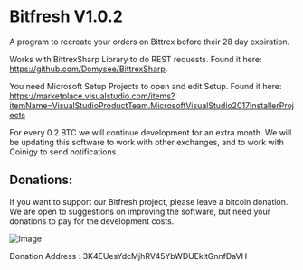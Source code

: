 # Bitfresh V1.0.2
A program to recreate your orders on Bittrex before their 28 day expiration.

Works with BittrexSharp Library to do REST requests.
Found it here: https://github.com/Domysee/BittrexSharp.

You need Microsoft Setup Projects to open and edit Setup.
Found it here: https://marketplace.visualstudio.com/items?itemName=VisualStudioProductTeam.MicrosoftVisualStudio2017InstallerProjects

For every 0.2 BTC we will continue development for an extra month. We will be updating this software to work with other exchanges, and to work with Coinigy to send notifications.

## Donations:

If you want to support our Bitfresh project, please leave a bitcoin donation. We are open to suggestions on improving the software, but need your donations to pay for the development costs.

![Image](https://pandoraswallet.com/addressinfo/DonationAddressQR.png)

Donation Address :
3K4EUesYdcMjhRV45YbWDUEkitGnnfDaVH
